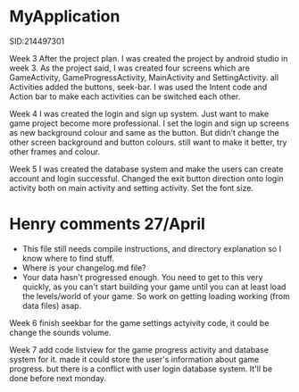 # MyApplication
SID:214497301

Week 3
After the project plan. I was created the project by android studio in week 3.
As the project said, I was created four screens which are GameActivity, GameProgressActivity, MainActivity and SettingActivity. all Activities added the buttons, seek-bar. I was used the Intent code and Action bar to make each activities can be switched each other.











Week 4
I was created the login and sign up system. Just want to make game project become more professional. I set the login and sign up screens as new background colour and same as the button.
But didn’t change the other screen background and button colours. still want to make it better, try other frames and colour. 











Week 5
I was created the database system and make the users can create account and login successful. Changed the exit button direction onto login activity both on main activity and setting activity.
Set the font size.



# Henry comments 27/April
- This file still needs compile instructions, and directory explanation so I know where to find stuff.
- Where is your changelog.md file?
- Your data hasn't progressed enough. You need to get to this very quickly, as you can't start building your game until you can at least load the levels/world of your game. So work on getting loading working (from data files) asap.



Week 6
finish seekbar for the game settings actyivity code, it could be change the sounds volume.



Week 7
add code listview for the game progress activity and database system for it. made it could store the user's information about game progress. but there is a conflict with user login database system. It'll be done before next monday.







